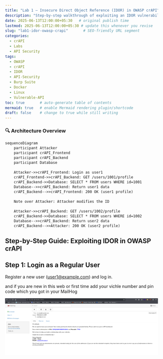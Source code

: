 ```yaml
---
title: "Lab 1 — Insecure Direct Object Reference (IDOR) in OWASP crAPI"
description: "Step-by-step walkthrough of exploiting an IDOR vulnerability in OWASP crAPI, complete with Burp Suite traffic, Docker tips, and Mermaid diagrams."
date: 2025-06-13T12:00:00+05:30   # original publish time
lastmod: 2025-06-13T12:00:00+05:30 # update this whenever you revise
slug: "lab1-idor-owasp-crapi"       # SEO-friendly URL segment
categories:
  - crAPI
  - Labs
  - API Security
tags:
  - OWASP
  - crAPI
  - IDOR
  - API-Security
  - Burp Suite
  - Docker
  - Linux
  - Vulnerable-API
toc: true       # auto-generate table of contents
mermaid: true   # enable Mermaid rendering plugin/shortcode
draft: false    # change to true while still writing
---
```


### 🔍 Architecture Overview


```mermaid
sequenceDiagram
    participant Attacker
    participant crAPI_Frontend
    participant crAPI_Backend
    participant Database

    Attacker->>crAPI_Frontend: Login as user1
    crAPI_Frontend->>crAPI_Backend: GET /users/1001/profile
    crAPI_Backend->>Database: SELECT * FROM users WHERE id=1001
    Database-->>crAPI_Backend: Return user1 data
    crAPI_Backend-->>crAPI_Frontend: 200 OK (user1 profile)

    Note over Attacker: Attacker modifies the ID

    Attacker->>crAPI_Backend: GET /users/1002/profile
    crAPI_Backend->>Database: SELECT * FROM users WHERE id=1002
    Database-->>crAPI_Backend: Return user2 data
    crAPI_Backend-->>Attacker: 200 OK (user2 profile)
```


## Step-by-Step Guide: Exploiting IDOR in OWASP crAPI

## Step 1: Login as a Regular User

Register a new user (user1@example.com) and log in.

and if you are new in this web or first time add your vichle number and pin code which you got in your MailHog

![cr-api Image](/assets/van.png)
